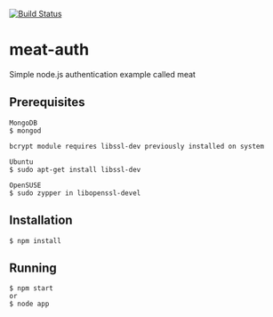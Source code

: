 [![Build Status](https://secure.travis-ci.org/nenadg/meat-auth.png?branch=master)](https://travis-ci.org/nenadg/meat-auth)

meat-auth
=========

Simple node.js authentication example called meat

## Prerequisites
    MongoDB
    $ mongod
    
    bcrypt module requires libssl-dev previously installed on system
    
    Ubuntu
    $ sudo apt-get install libssl-dev
    
    OpenSUSE
    $ sudo zypper in libopenssl-devel

## Installation
    $ npm install
    
## Running
    $ npm start
    or
    $ node app
